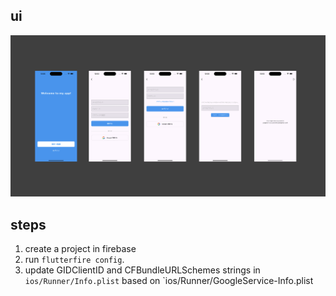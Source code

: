 ## ui

![image](image.png)


## steps

1. create a project in firebase
2. run `flutterfire config`.
3. update GIDClientID and CFBundleURLSchemes strings in `ios/Runner/Info.plist` based on `ios/Runner/GoogleService-Info.plist
